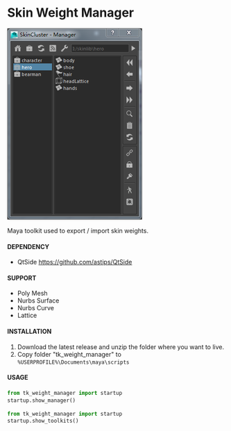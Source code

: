 # Skin Weight Manager

![Example UI](docs/images/manager.png)

Maya toolkit used to export / import skin weights.  


#### DEPENDENCY
- QtSide https://github.com/astips/QtSide


#### SUPPORT
* Poly Mesh  
* Nurbs Surface
* Nurbs Curve
* Lattice


#### INSTALLATION
1. Download the latest release and unzip the folder where you want to live.
2. Copy folder "tk_weight_manager" to `%USERPROFILE%\Documents\maya\scripts`

#### USAGE
 
```python
from tk_weight_manager import startup
startup.show_manager()  
```

```python
from tk_weight_manager import startup
startup.show_toolkits() 
```
